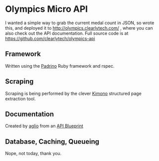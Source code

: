 # Olympics Micro API

I wanted a simple way to grab the current medal count in JSON, so wrote this, and deployed it to http://olympics.clearlytech.com/ , where you can also check out the API documentation.  Full source code is at https://github.com/clearlytech/olympics-api

## Framework

Written using the [Padrino](http://padrinorb.com/) Ruby framework and rspec.

## Scraping

Scraping is being performed by the clever [Kimono](http://www.kimonolabs.com/) structured page extraction tool.

## Documentation

Created by [aglio](https://github.com/danielgtaylor/aglio) from an [API Blueprint](http://apiblueprint.org/)

## Database, Caching, Queueing

Nope, not today, thank you.
